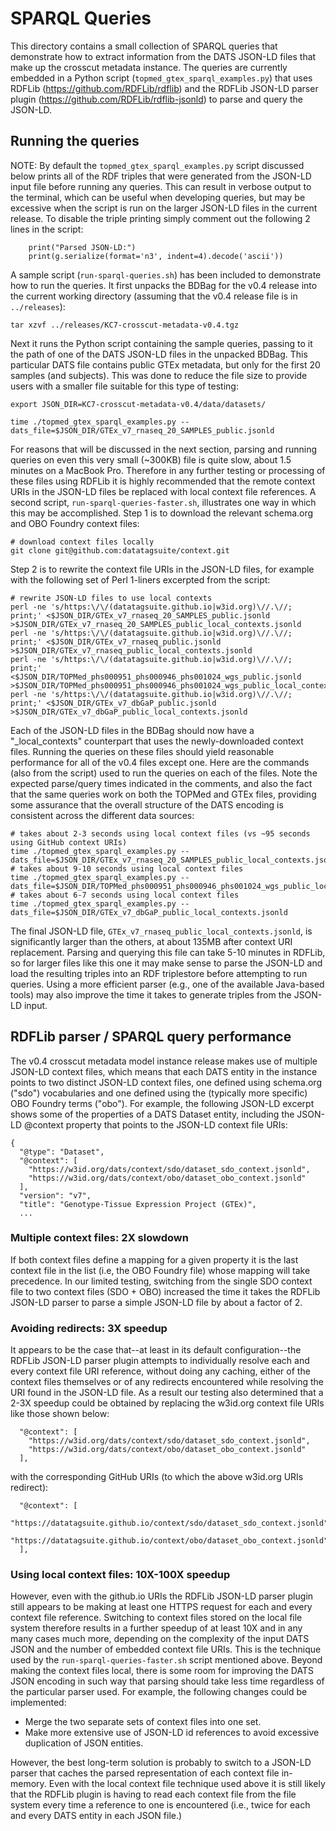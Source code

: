 
# SPARQL Queries

This directory contains a small collection of SPARQL queries that demonstrate how to extract information 
from the DATS JSON-LD files that make up the crosscut metadata instance. The queries are currently embedded 
in a Python script (`topmed_gtex_sparql_examples.py`) that uses RDFLib (https://github.com/RDFLib/rdflib) 
and the RDFLib JSON-LD parser plugin (https://github.com/RDFLib/rdflib-jsonld) to parse and query the JSON-LD.


## Running the queries

NOTE: By default the `topmed_gtex_sparql_examples.py` script discussed below prints all of the RDF triples 
that were generated from the JSON-LD input file before running any queries. This can result in
verbose output to the terminal, which can be useful when developing queries, but may be excessive 
when the script is run on the larger JSON-LD files in the current release. To disable the triple printing 
simply comment out the following 2 lines in the script:

```
    print("Parsed JSON-LD:")
    print(g.serialize(format='n3', indent=4).decode('ascii'))
```

A sample script (`run-sparql-queries.sh`) has been included to demonstrate how to run the queries. It first 
unpacks the BDBag for the v0.4 release into the current working directory (assuming that the v0.4 release
file is in `../releases`):

```
tar xzvf ../releases/KC7-crosscut-metadata-v0.4.tgz
```

Next it runs the Python script containing the sample queries, passing to it the path of one of the DATS JSON-LD
files in the unpacked BDBag. This particular DATS file contains public GTEx metadata, but only for the first
20 samples (and subjects). This was done to reduce the file size to provide users with a smaller file suitable
for this type of testing:

```
export JSON_DIR=KC7-crosscut-metadata-v0.4/data/datasets/

time ./topmed_gtex_sparql_examples.py --dats_file=$JSON_DIR/GTEx_v7_rnaseq_20_SAMPLES_public.jsonld
```

For reasons that will be discussed in the next section, parsing and running queries on even this very small
(~300KB) file is quite slow, about 1.5 minutes on a MacBook Pro. Therefore in any further testing or processing 
of these files using RDFLib it is highly recommended that the remote context URIs in the JSON-LD files be 
replaced with local context file references. A second script, `run-sparql-queries-faster.sh`, illustrates 
one way in which this may be accomplished. Step 1 is to download the relevant schema.org and OBO Foundry 
context files:

```
# download context files locally
git clone git@github.com:datatagsuite/context.git
```

Step 2 is to rewrite the context file URIs in the JSON-LD files, for example with the following set of Perl 
1-liners excerpted from the script:

```
# rewrite JSON-LD files to use local contexts
perl -ne 's/https:\/\/(datatagsuite.github.io|w3id.org)\//.\//; print;' <$JSON_DIR/GTEx_v7_rnaseq_20_SAMPLES_public.jsonld >$JSON_DIR/GTEx_v7_rnaseq_20_SAMPLES_public_local_contexts.jsonld
perl -ne 's/https:\/\/(datatagsuite.github.io|w3id.org)\//.\//; print;' <$JSON_DIR/GTEx_v7_rnaseq_public.jsonld >$JSON_DIR/GTEx_v7_rnaseq_public_local_contexts.jsonld
perl -ne 's/https:\/\/(datatagsuite.github.io|w3id.org)\//.\//; print;' <$JSON_DIR/TOPMed_phs000951_phs000946_phs001024_wgs_public.jsonld >$JSON_DIR/TOPMed_phs000951_phs000946_phs001024_wgs_public_local_contexts.jsonld
perl -ne 's/https:\/\/(datatagsuite.github.io|w3id.org)\//.\//; print;' <$JSON_DIR/GTEx_v7_dbGaP_public.jsonld >$JSON_DIR/GTEx_v7_dbGaP_public_local_contexts.jsonld
```

Each of the JSON-LD files in the BDBag should now have a "_local_contexts" counterpart that uses
the newly-downloaded context files. Running the queries on these files should yield reasonable
performance for all of the v0.4 files except one. Here are the commands (also from the script) used 
to run the queries on each of the files. Note the expected parse/query times indicated in the 
comments, and also the fact that the same queries work on both the TOPMed and GTEx files, providing
some assurance that the overall structure of the DATS encoding is consistent across the different
data sources:

```
# takes about 2-3 seconds using local context files (vs ~95 seconds using GitHub context URIs)
time ./topmed_gtex_sparql_examples.py --dats_file=$JSON_DIR/GTEx_v7_rnaseq_20_SAMPLES_public_local_contexts.jsonld
# takes about 9-10 seconds using local context files
time ./topmed_gtex_sparql_examples.py --dats_file=$JSON_DIR/TOPMed_phs000951_phs000946_phs001024_wgs_public_local_contexts.jsonld
# takes about 6-7 seconds using local context files
time ./topmed_gtex_sparql_examples.py --dats_file=$JSON_DIR/GTEx_v7_dbGaP_public_local_contexts.jsonld
```

The final JSON-LD file, `GTEx_v7_rnaseq_public_local_contexts.jsonld`, is significantly larger than
the others, at about 135MB after context URI replacement. Parsing and querying this file can take
5-10 minutes in RDFLib, so for larger files like this one it may make sense to parse the JSON-LD 
and load the resulting triples into an RDF triplestore before attempting to run queries. Using a 
more efficient parser (e.g., one of the available Java-based tools) may also improve the time it
takes to generate triples from the JSON-LD input.


## RDFLib parser / SPARQL query performance

The v0.4 crosscut metadata model instance release makes use of multiple JSON-LD context files, which means that 
each DATS entity in the instance points to two distinct JSON-LD context files, one defined using schema.org 
("sdo") vocabularies and one defined using the (typically more specific) OBO Foundry terms ("obo"). For example, 
the following JSON-LD excerpt shows some of the properties of a DATS Dataset entity, including the JSON-LD 
@context property that points to the JSON-LD context file URIs:

```
{
  "@type": "Dataset",
  "@context": [
    "https://w3id.org/dats/context/sdo/dataset_sdo_context.jsonld",
    "https://w3id.org/dats/context/obo/dataset_obo_context.jsonld"
  ],
  "version": "v7",
  "title": "Genotype-Tissue Expression Project (GTEx)",
  ...
```

### Multiple context files: 2X slowdown

If both context files define a mapping for a given property it is the last context file in the list (i.e, the
OBO Foundry file) whose mapping will take precedence. In our limited testing, switching from the single SDO 
context file to two context files (SDO + OBO) increased the time it takes the RDFLib JSON-LD parser to parse 
a simple JSON-LD file by about a factor of 2.

### Avoiding redirects: 3X speedup

It appears to be the case that--at least in its default configuration--the RDFLib JSON-LD parser plugin 
attempts to individually resolve each and every context file URI reference, without doing any caching, 
either of the context files themselves or of any redirects encountered while resolving the URI found in
the JSON-LD file. As a result our testing also determined that a 2-3X speedup could be obtained
by replacing the w3id.org context file URIs like those shown below:

```
  "@context": [
    "https://w3id.org/dats/context/sdo/dataset_sdo_context.jsonld",
    "https://w3id.org/dats/context/obo/dataset_obo_context.jsonld"
  ],
```

with the corresponding GitHub URIs (to which the above w3id.org URIs redirect):

```
  "@context": [
    "https://datatagsuite.github.io/context/sdo/dataset_sdo_context.jsonld",
    "https://datatagsuite.github.io/context/obo/dataset_obo_context.jsonld"
  ],
```

### Using local context files: 10X-100X speedup

However, even with the github.io URIs the RDFLib JSON-LD parser plugin still appears to be making at least
one HTTPS request for each and every context file reference. Switching to context files stored on the local
file system therefore results in a further speedup of at least 10X and in any many cases much more, depending 
on the complexity of the input DATS JSON and the number of embedded context file URIs. This is the technique 
used by the `run-sparql-queries-faster.sh` script mentioned above. Beyond making the context files local, there 
is some room for improving the DATS JSON encoding in such way that parsing should take less time regardless 
of the particular parser used. For example, the following changes could be implemented:

 * Merge the two separate sets of context files into one set.
 * Make more extensive use of JSON-LD id references to avoid excessive duplication of JSON entities.

However, the best long-term solution is probably to switch to a JSON-LD parser that caches the parsed 
representation of each context file in-memory. Even with the local context file technique used above 
it is still likely that the RDFLib plugin is having to read each context file from the file system
every time a reference to one is encountered (i.e., twice for each and every DATS entity in each JSON 
file.)


